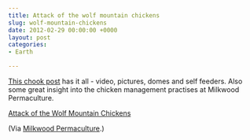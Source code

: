 ```yaml
---
title: Attack of the wolf mountain chickens
slug: wolf-mountain-chickens
date: 2012-02-29 00:00:00 +0000
layout: post
categories: 
- Earth

---
```

[This chook post][milkwood] has it all - video, pictures, domes and self feeders. Also some great insight into the chicken management practises at Milkwood Permaculture.  
  
[Attack of the Wolf Mountain Chickens][milkwood]  
  
(Via [Milkwood Permaculture][milkwood 2].)

[milkwood]: http://milkwood.net/2012/02/18/attack-of-the-wolf-mountain-chickens/
[milkwood 2]: http://milkwood.net/
